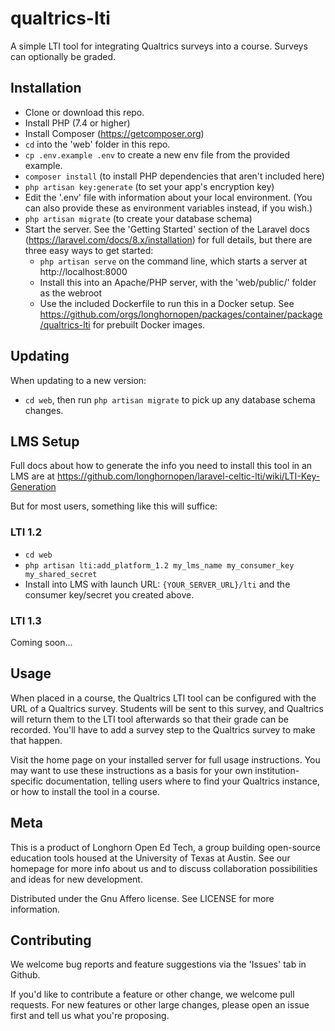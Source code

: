 # qualtrics-lti
A simple LTI tool for integrating Qualtrics surveys into a course.  Surveys can optionally be graded.

## Installation
* Clone or download this repo.
* Install PHP (7.4 or higher)
* Install Composer (https://getcomposer.org)
* `cd` into the 'web' folder in this repo.
* `cp .env.example .env` to create a new env file from the provided example.
* `composer install` (to install PHP dependencies that aren't included here)
* `php artisan key:generate` (to set your app's encryption key)
* Edit the '.env' file with information about your local environment.  (You can also provide these as environment variables instead, if you wish.)
* `php artisan migrate` (to create your database schema)
* Start the server.  See the 'Getting Started' section of the Laravel docs (https://laravel.com/docs/8.x/installation) for full details, but there are three easy ways to get started:
    * `php artisan serve` on the command line, which starts a server at http://localhost:8000
    * Install this into an Apache/PHP server, with the 'web/public/' folder as the webroot
    * Use the included Dockerfile to run this in a Docker setup.  See https://github.com/orgs/longhornopen/packages/container/package/qualtrics-lti for prebuilt Docker images.

## Updating

When updating to a new version:
* `cd web`, then run `php artisan migrate` to pick up any database schema changes.

## LMS Setup
Full docs about how to generate the info you need to install this tool in an LMS are at https://github.com/longhornopen/laravel-celtic-lti/wiki/LTI-Key-Generation

But for most users, something like this will suffice:

### LTI 1.2
* `cd web`
* `php artisan lti:add_platform_1.2 my_lms_name my_consumer_key my_shared_secret`
* Install into LMS with launch URL: `{YOUR_SERVER_URL}/lti` and the consumer key/secret you created above.

### LTI 1.3
Coming soon...

## Usage
When placed in a course, the Qualtrics LTI tool can be configured with the URL of a Qualtrics survey.  Students will be sent to this survey, and Qualtrics will return them to the LTI tool afterwards so that their grade can be recorded.  You'll have to add a survey step to the Qualtrics survey to make that happen.

Visit the home page on your installed server for full usage instructions.  You may want to use these instructions as a basis for your own institution-specific documentation, telling users where to find your Qualtrics instance, or how to install the tool in a course.

## Meta
This is a product of Longhorn Open Ed Tech, a group building open-source education tools housed at the University of Texas at Austin. See our homepage for more info about us and to discuss collaboration possibilities and ideas for new development.

Distributed under the Gnu Affero license. See LICENSE for more information.

## Contributing
We welcome bug reports and feature suggestions via the 'Issues' tab in Github.

If you'd like to contribute a feature or other change, we welcome pull requests. For new features or other large changes, please open an issue first and tell us what you're proposing.